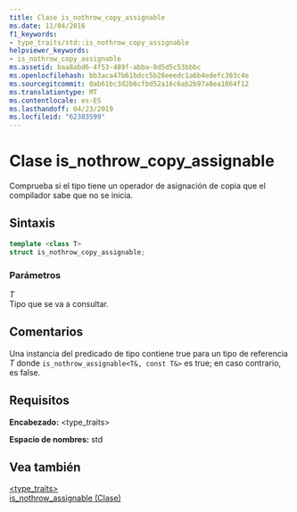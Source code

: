 ```yaml
---
title: Clase is_nothrow_copy_assignable
ms.date: 11/04/2016
f1_keywords:
- type_traits/std::is_nothrow_copy_assignable
helpviewer_keywords:
- is_nothrow_copy_assignable
ms.assetid: baa8abd6-4f53-489f-abba-8d5d5c53bbbc
ms.openlocfilehash: bb3aca47b61bdcc5b28eeedc1a6b4edefc303c4e
ms.sourcegitcommit: 0ab61bc3d2b6cfbd52a16c6ab2b97a8ea1864f12
ms.translationtype: MT
ms.contentlocale: es-ES
ms.lasthandoff: 04/23/2019
ms.locfileid: "62383599"
---
```

# <a name="isnothrowcopyassignable-class"></a>Clase is_nothrow_copy_assignable

Comprueba si el tipo tiene un operador de asignación de copia que el compilador sabe que no se inicia.

## <a name="syntax"></a>Sintaxis

```cpp
template <class T>
struct is_nothrow_copy_assignable;
```

### <a name="parameters"></a>Parámetros

*T*<br/>
Tipo que se va a consultar.

## <a name="remarks"></a>Comentarios

Una instancia del predicado de tipo contiene true para un tipo de referencia *T* donde `is_nothrow_assignable<T&, const T&>` es true; en caso contrario, es false.

## <a name="requirements"></a>Requisitos

**Encabezado:** \<type_traits>

**Espacio de nombres:** std

## <a name="see-also"></a>Vea también

[<type_traits>](../standard-library/type-traits.md)<br/>
[is_nothrow_assignable (Clase)](../standard-library/is-nothrow-assignable-class.md)<br/>
